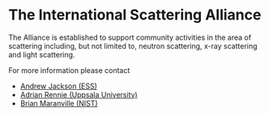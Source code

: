 # The International Scattering Alliance

The Alliance is established to support community activities in the area of scattering including, but not limited to, neutron scattering, x-ray scattering and light scattering. 

For more information please contact
* [Andrew Jackson (ESS)](mailto:andrew.jackson@ess.eu)
* [Adrian Rennie (Uppsala University)](mailto:Adrian.Rennie@physics.uu.se)
* [Brian Maranville (NIST)](mailto:brian.maranville@nist.gov)
